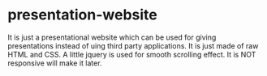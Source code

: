 # presentation-website
It is just a presentational website which can be used for giving presentations instead of uing third party applications.
It is just made of raw HTML and CSS.
A little jquery is used for smooth scrolling effect.
It is NOT responsive will make it later.
